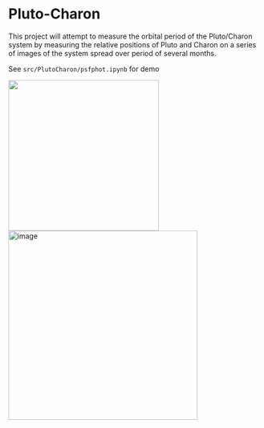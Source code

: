 # Pluto-Charon
This project will attempt to measure the orbital period of the Pluto/Charon system by measuring the relative positions of Pluto and Charon on a series of images of the system spread over period of several months.

See `src/PlutoCharon/psfphot.ipynb` for demo

<img src="https://user-images.githubusercontent.com/73449574/154826770-9b3ed249-0936-4aa6-bcd3-64b136617b74.png" width="300" />

<img width="377" alt="image" src="https://user-images.githubusercontent.com/73449574/183275834-a10f828e-f67d-4d86-a244-c294a1be5f70.png">

